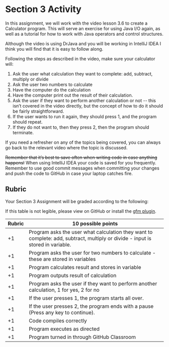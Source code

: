 # Section 3 Activity

In this assignment, we will work with the video lesson 3.6 to create a Calculator program. This will serve an exercise for using Java I/O again, as well as a tutorial for how to work with Java operators and control structures.

Although the video is using DrJava and you will be working in IntelliJ IDEA I think you will find that it is easy to follow along.

Following the steps as described in the video, make sure your calculator will:

1. Ask the user what calculation they want to complete: add, subtract, multiply or divide
2. Ask the user two numbers to calculate
3. Have the computer do the calculation
4. Have the computer print out the result of their calculation.
5. Ask the user if they want to perform another calculation or not -- this isn’t covered in the video directly, but the concept of how to do it should be fairly straightforward.
6. If the user wants to run it again, they should press 1, and the program should repeat.
7. If they do not want to, then they press 2, then the program should terminate.

If you need a refresher on any of the topics being covered, you can always go back to the relevant video where the topic is discussed.

~~Remember that it’s best to save often when writing code in case anything happens!~~
When using IntelliJ IDEA your code is saved for you frequently. Remember to use good commit messages when committing your changes and push the code to GitHub in case your laptop catches fire.

## Rubric

Your Section 3 Assignment will be graded according to the following:

If this table is not legible, please view on GitHub or install the [gfm plugin](https://plugins.jetbrains.com/plugin/7701-gfm).

| Rubric | 10 possible points |
| ------ | ------------------ |
| +1 | Program asks the user what calculation they want to complete: add, subtract, multiply or divide - input is stored in variable. |
| +1 | Program asks the user for two numbers to calculate - these are stored in variables |
| +1 | Program calculates result and stores in variable |
| +1 | Program outputs result of calculation |
| +1 | Program asks the user if they want to perform another calculation, 1 for yes, 2 for no |
| +1 | If the user presses 1, the program starts all over. |
| +1 | If the user presses 2, the program ends with a pause (Press any key to continue). |
| +1 | Code compiles correctly |
| +1 | Program executes as directed |
| +1 | Program turned in through GitHub Classroom |